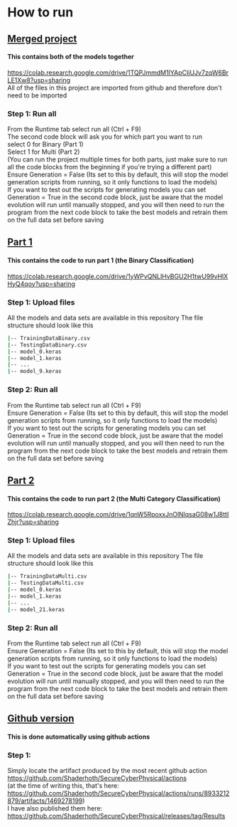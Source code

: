 # How to run
## [Merged project](https://colab.research.google.com/drive/1TQPJmmdM1IYApCIjUJv7zqW6BrLE1Xw8?usp=sharing)
#### This contains both of the models together
https://colab.research.google.com/drive/1TQPJmmdM1IYApCIjUJv7zqW6BrLE1Xw8?usp=sharing \
All of the files in this project are imported from github and therefore don't need to be imported

### Step 1: Run all
From the Runtime tab select run all (Ctrl + F9) \
The second code block will ask you for which part you want to run \
select 0 for Binary (Part 1) \
Select 1 for Multi (Part 2) \
(You can run the project multiple times for both parts, just make sure to run all the code blocks from the beginning if you're trying a different part) \
Ensure Generation = False (Its set to this by default, this will stop the model generation scripts from running, so it only functions to load the models) \
If you want to test out the scripts for generating models you can set Generation = True in the second code block, just be aware that the model evolution will run until manually stopped, and you will then need to run the program from the next code block to take the best models and retrain them on the full data set before saving 



## [Part 1](https://colab.research.google.com/drive/1yWPvQNLIHvBGU2H1twU99vHlXHyQ4qoy?usp=sharing)
#### This contains the code to run part 1 (the Binary Classification)
https://colab.research.google.com/drive/1yWPvQNLIHvBGU2H1twU99vHlXHyQ4qoy?usp=sharing
### Step 1: Upload files
All the models and data sets are available in this repository
The file structure should look like this
```bash
|-- TrainingDataBinary.csv
|-- TestingDataBinary.csv
|-- model_0.keras
|-- model_1.keras
|-- ...
|-- model_9.keras
```
### Step 2: Run all
From the Runtime tab select run all (Ctrl + F9) \
Ensure Generation = False (Its set to this by default, this will stop the model generation scripts from running, so it only functions to load the models) \
If you want to test out the scripts for generating models you can set Generation = True in the second code block, just be aware that the model evolution will run until manually stopped, and you will then need to run the program from the next code block to take the best models and retrain them on the full data set before saving



## [Part 2](https://colab.research.google.com/drive/1qnW5RpoxxJnOlNlqsaG08w1J8ttIZhjr?usp=sharing)
#### This contains the code to run part 2 (the Multi Category Classification)
https://colab.research.google.com/drive/1qnW5RpoxxJnOlNlqsaG08w1J8ttIZhjr?usp=sharing
### Step 1: Upload files
All the models and data sets are available in this repository
The file structure should look like this
```bash
|-- TrainingDataMulti.csv
|-- TestingDataMulti.csv
|-- model_0.keras
|-- model_1.keras
|-- ...
|-- model_21.keras
```
### Step 2: Run all
From the Runtime tab select run all (Ctrl + F9) \
Ensure Generation = False (Its set to this by default, this will stop the model generation scripts from running, so it only functions to load the models) \
If you want to test out the scripts for generating models you can set Generation = True in the second code block, just be aware that the model evolution will run until manually stopped, and you will then need to run the program from the next code block to take the best models and retrain them on the full data set before saving



## [Github version](https://github.com/Shaderhoth/SecureCyberPhysical)
#### This is done automatically using github actions
### Step 1:
Simply locate the artifact produced by the most recent github action \
https://github.com/Shaderhoth/SecureCyberPhysical/actions \
(at the time of writing this, that's here: https://github.com/Shaderhoth/SecureCyberPhysical/actions/runs/8933212879/artifacts/1469278199) \
I have also published them here: https://github.com/Shaderhoth/SecureCyberPhysical/releases/tag/Results

